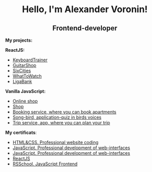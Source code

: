 <h1 align="center">Hello, I'm Alexander Voronin!</h1> 

<h2 align="center">
  Frontend-developer
</h2>

**My projects:**

**ReactJS:**

* [KeyboardTrainer](https://github.com/sanich123/keyboardTrainer)
* [GuitarShop](https://github.com/sanich123/guitarShop)
* [SixCities](https://github.com/sanich123/sixCities)
* [WhatToWatch](https://github.com/sanich123/whatToWatch)
* [LigaBank](https://github.com/sanich123/ligaBank)

**Vanilla JavaScript:**

* [Online shop](https://github.com/sanich123/onlineStore)
* [Shop](https://github.com/sanich123/technomart)
* [Booking service, where you can book apartments](https://github.com/sanich123/japanBooking)
* [Song-bird, application-quiz in birds voices](https://github.com/sanich123/songBird)
* [Trip service, app, where you can plan your trip](https://github.com/sanich123/bigTrip)

**My certificats**:
* [HTML&CSS. Professional website coding](https://drive.google.com/file/d/107cjd6y-kZjv9jnB0aQuqul8mkVr7F3z/view?usp=share_link)
* [JavaScript. Professional development of web-interfaces](https://drive.google.com/file/d/1UQf0h5kPPPtpvTOC6P-ZgPkmDUQEHwK_/view?usp=share_link)
* [JavaScript. Professional development of web-interfaces](https://drive.google.com/file/d/1rTTaYEioAAbpVORRTsRV-AoNsrfrkfvx/view?usp=share_link)
* [ReactJS](https://drive.google.com/file/d/1rTTaYEioAAbpVORRTsRV-AoNsrfrkfvx/view?usp=share_link)
* [RSSchool. JavaScript Frontend](https://drive.google.com/file/d/1-ncI04VWCvUck_rBAowxNcLnFpEYoGjj/view?usp=share_link)

